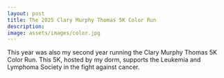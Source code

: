 ```yaml
---
layout: post
title: The 2025 Clary Murphy Thomas 5K Color Run
description:
image: assets/images/color.jpg
---
```


This year was also my second year running the Clary Murphy Thomas 5K Color Run. This 5K, hosted by my dorm, supports the Leukemia and Lymphoma Society in the fight against cancer.
